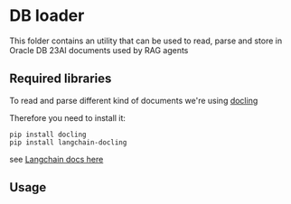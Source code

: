 # DB loader
This folder contains an utility that can be used to read, parse and store in Oracle DB 23AI documents used by
RAG agents

## Required libraries
To read and parse different kind of documents we're using [docling](https://github.com/DS4SD/docling)

Therefore you need to install it:

```
pip install docling
pip install langchain-docling
```

see [Langchain docs here](https://python.langchain.com/docs/integrations/document_loaders/docling/)

## Usage

